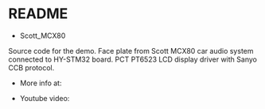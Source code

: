 # README #

* Scott_MCX80

Source code for the demo.
Face plate from Scott MCX80 car audio system connected to HY-STM32 board.
PCT PT6523 LCD display driver with Sanyo CCB protocol.

* More info at:


* Youtube video:


